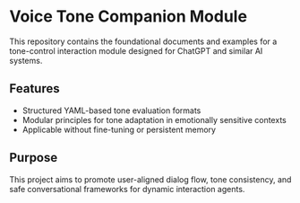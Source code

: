 # Voice Tone Companion Module

This repository contains the foundational documents and examples for a tone-control interaction module designed for ChatGPT and similar AI systems.

## Features

- Structured YAML-based tone evaluation formats
- Modular principles for tone adaptation in emotionally sensitive contexts
- Applicable without fine-tuning or persistent memory

## Purpose

This project aims to promote user-aligned dialog flow, tone consistency, and safe conversational frameworks for dynamic interaction agents.
